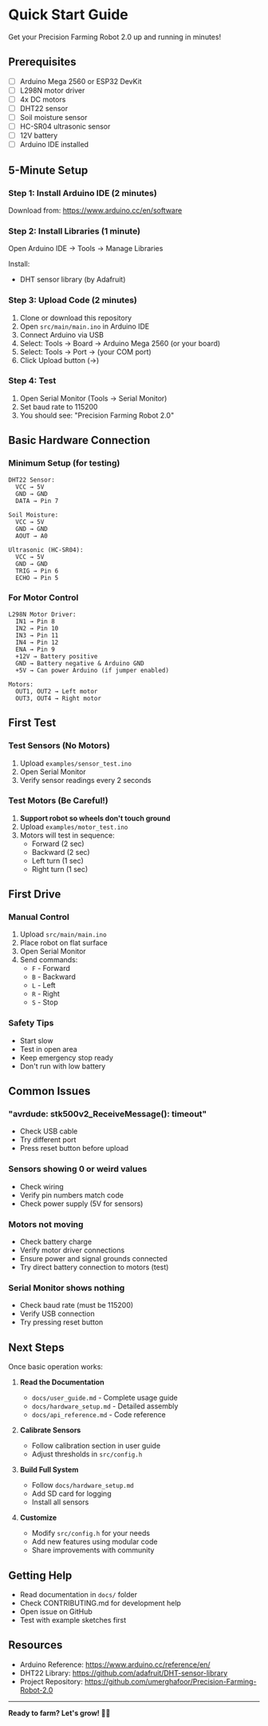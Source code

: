 # Quick Start Guide

Get your Precision Farming Robot 2.0 up and running in minutes!

## Prerequisites

- [ ] Arduino Mega 2560 or ESP32 DevKit
- [ ] L298N motor driver
- [ ] 4x DC motors
- [ ] DHT22 sensor
- [ ] Soil moisture sensor
- [ ] HC-SR04 ultrasonic sensor
- [ ] 12V battery
- [ ] Arduino IDE installed

## 5-Minute Setup

### Step 1: Install Arduino IDE (2 minutes)

Download from: https://www.arduino.cc/en/software

### Step 2: Install Libraries (1 minute)

Open Arduino IDE → Tools → Manage Libraries

Install:
- DHT sensor library (by Adafruit)

### Step 3: Upload Code (2 minutes)

1. Clone or download this repository
2. Open `src/main/main.ino` in Arduino IDE
3. Connect Arduino via USB
4. Select: Tools → Board → Arduino Mega 2560 (or your board)
5. Select: Tools → Port → (your COM port)
6. Click Upload button (→)

### Step 4: Test

1. Open Serial Monitor (Tools → Serial Monitor)
2. Set baud rate to 115200
3. You should see: "Precision Farming Robot 2.0"

## Basic Hardware Connection

### Minimum Setup (for testing)

```
DHT22 Sensor:
  VCC → 5V
  GND → GND
  DATA → Pin 7

Soil Moisture:
  VCC → 5V
  GND → GND
  AOUT → A0

Ultrasonic (HC-SR04):
  VCC → 5V
  GND → GND
  TRIG → Pin 6
  ECHO → Pin 5
```

### For Motor Control

```
L298N Motor Driver:
  IN1 → Pin 8
  IN2 → Pin 10
  IN3 → Pin 11
  IN4 → Pin 12
  ENA → Pin 9
  +12V → Battery positive
  GND → Battery negative & Arduino GND
  +5V → Can power Arduino (if jumper enabled)
  
Motors:
  OUT1, OUT2 → Left motor
  OUT3, OUT4 → Right motor
```

## First Test

### Test Sensors (No Motors)

1. Upload `examples/sensor_test.ino`
2. Open Serial Monitor
3. Verify sensor readings every 2 seconds

### Test Motors (Be Careful!)

1. **Support robot so wheels don't touch ground**
2. Upload `examples/motor_test.ino`
3. Motors will test in sequence:
   - Forward (2 sec)
   - Backward (2 sec)
   - Left turn (1 sec)
   - Right turn (1 sec)

## First Drive

### Manual Control

1. Upload `src/main/main.ino`
2. Place robot on flat surface
3. Open Serial Monitor
4. Send commands:
   - `F` - Forward
   - `B` - Backward
   - `L` - Left
   - `R` - Right
   - `S` - Stop

### Safety Tips

- Start slow
- Test in open area
- Keep emergency stop ready
- Don't run with low battery

## Common Issues

### "avrdude: stk500v2_ReceiveMessage(): timeout"
- Check USB cable
- Try different port
- Press reset button before upload

### Sensors showing 0 or weird values
- Check wiring
- Verify pin numbers match code
- Check power supply (5V for sensors)

### Motors not moving
- Check battery charge
- Verify motor driver connections
- Ensure power and signal grounds connected
- Try direct battery connection to motors (test)

### Serial Monitor shows nothing
- Check baud rate (must be 115200)
- Verify USB connection
- Try pressing reset button

## Next Steps

Once basic operation works:

1. **Read the Documentation**
   - `docs/user_guide.md` - Complete usage guide
   - `docs/hardware_setup.md` - Detailed assembly
   - `docs/api_reference.md` - Code reference

2. **Calibrate Sensors**
   - Follow calibration section in user guide
   - Adjust thresholds in `src/config.h`

3. **Build Full System**
   - Follow `docs/hardware_setup.md`
   - Add SD card for logging
   - Install all sensors

4. **Customize**
   - Modify `src/config.h` for your needs
   - Add new features using modular code
   - Share improvements with community

## Getting Help

- Read documentation in `docs/` folder
- Check CONTRIBUTING.md for development help
- Open issue on GitHub
- Test with example sketches first

## Resources

- Arduino Reference: https://www.arduino.cc/reference/en/
- DHT22 Library: https://github.com/adafruit/DHT-sensor-library
- Project Repository: https://github.com/umerghafoor/Precision-Farming-Robot-2.0

---

**Ready to farm? Let's grow! 🌱🤖**
